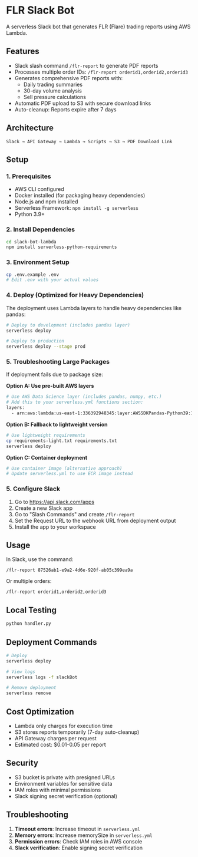 # FLR Slack Bot

A serverless Slack bot that generates FLR (Flare) trading reports using AWS Lambda.

## Features

- Slack slash command `/flr-report` to generate PDF reports
- Processes multiple order IDs: `/flr-report orderid1,orderid2,orderid3`
- Generates comprehensive PDF reports with:
  - Daily trading summaries
  - 30-day volume analysis
  - Sell pressure calculations
- Automatic PDF upload to S3 with secure download links
- Auto-cleanup: Reports expire after 7 days

## Architecture

```
Slack → API Gateway → Lambda → Scripts → S3 → PDF Download Link
```

## Setup

### 1. Prerequisites

- AWS CLI configured
- Docker installed (for packaging heavy dependencies)
- Node.js and npm installed
- Serverless Framework: `npm install -g serverless`
- Python 3.9+

### 2. Install Dependencies

```bash
cd slack-bot-lambda
npm install serverless-python-requirements
```

### 3. Environment Setup

```bash
cp .env.example .env
# Edit .env with your actual values
```

### 4. Deploy (Optimized for Heavy Dependencies)

The deployment uses Lambda layers to handle heavy dependencies like pandas:

```bash
# Deploy to development (includes pandas layer)
serverless deploy

# Deploy to production
serverless deploy --stage prod
```

### 5. Troubleshooting Large Packages

If deployment fails due to package size:

**Option A: Use pre-built AWS layers**
```bash
# Use AWS Data Science layer (includes pandas, numpy, etc.)
# Add this to your serverless.yml functions section:
layers:
  - arn:aws:lambda:us-east-1:336392948345:layer:AWSSDKPandas-Python39:1
```

**Option B: Fallback to lightweight version**
```bash
# Use lightweight requirements
cp requirements-light.txt requirements.txt
serverless deploy
```

**Option C: Container deployment**
```bash
# Use container image (alternative approach)
# Update serverless.yml to use ECR image instead
```

### 5. Configure Slack

1. Go to https://api.slack.com/apps
2. Create a new Slack app
3. Go to "Slash Commands" and create `/flr-report`
4. Set the Request URL to the webhook URL from deployment output
5. Install the app to your workspace

## Usage

In Slack, use the command:
```
/flr-report 87526ab1-e9a2-4d6e-920f-ab05c399ea9a
```

Or multiple orders:
```
/flr-report orderid1,orderid2,orderid3
```

## Local Testing

```bash
python handler.py
```

## Deployment Commands

```bash
# Deploy
serverless deploy

# View logs
serverless logs -f slackBot

# Remove deployment
serverless remove
```

## Cost Optimization

- Lambda only charges for execution time
- S3 stores reports temporarily (7-day auto-cleanup)
- API Gateway charges per request
- Estimated cost: $0.01-0.05 per report

## Security

- S3 bucket is private with presigned URLs
- Environment variables for sensitive data
- IAM roles with minimal permissions
- Slack signing secret verification (optional)

## Troubleshooting

1. **Timeout errors**: Increase timeout in `serverless.yml`
2. **Memory errors**: Increase memorySize in `serverless.yml`
3. **Permission errors**: Check IAM roles in AWS console
4. **Slack verification**: Enable signing secret verification